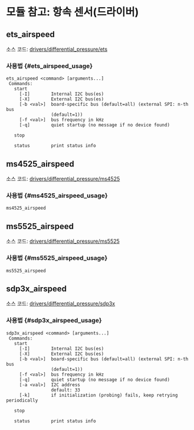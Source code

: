 # 모듈 참고: 항속 센서(드라이버)
## ets_airspeed
소스 코드: [drivers/differential_pressure/ets](https://github.com/PX4/Firmware/tree/master/src/drivers/differential_pressure/ets)

### 사용법 {#ets_airspeed_usage}
```
ets_airspeed <command> [arguments...]
 Commands:
   start
     [-I]        Internal I2C bus(es)
     [-X]        External I2C bus(es)
     [-b <val>]  board-specific bus (default=all) (external SPI: n-th bus
                 (default=1))
     [-f <val>]  bus frequency in kHz
     [-q]        quiet startup (no message if no device found)

   stop

   status        print status info
```
## ms4525_airspeed
소스 코드: [drivers/differential_pressure/ms4525](https://github.com/PX4/Firmware/tree/master/src/drivers/differential_pressure/ms4525)

### 사용법 {#ms4525_airspeed_usage}
```
ms4525_airspeed
```
## ms5525_airspeed
소스 코드: [drivers/differential_pressure/ms5525](https://github.com/PX4/Firmware/tree/master/src/drivers/differential_pressure/ms5525)

### 사용법 {#ms5525_airspeed_usage}
```
ms5525_airspeed
```
## sdp3x_airspeed
소스 코드: [drivers/differential_pressure/sdp3x](https://github.com/PX4/Firmware/tree/master/src/drivers/differential_pressure/sdp3x)

### 사용법 {#sdp3x_airspeed_usage}
```
sdp3x_airspeed <command> [arguments...]
 Commands:
   start
     [-I]        Internal I2C bus(es)
     [-X]        External I2C bus(es)
     [-b <val>]  board-specific bus (default=all) (external SPI: n-th bus
                 (default=1))
     [-f <val>]  bus frequency in kHz
     [-q]        quiet startup (no message if no device found)
     [-a <val>]  I2C address
                 default: 33
     [-k]        if initialization (probing) fails, keep retrying periodically

   stop

   status        print status info
```
